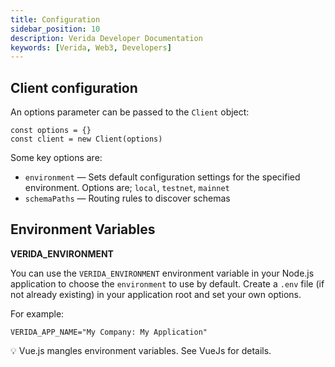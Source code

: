 ```yaml
---
title: Configuration
sidebar_position: 10
description: Verida Developer Documentation
keywords: [Verida, Web3, Developers]
---
```


## Client configuration

An options parameter can be passed to the `Client` object:

```tsx
const options = {}
const client = new Client(options)
```

Some key options are:

- `environment` — Sets default configuration settings for the specified environment. Options are; `local`, `testnet`, `mainnet`
- `schemaPaths` — Routing rules to discover schemas

## Environment Variables

**VERIDA_ENVIRONMENT**

You can use the `VERIDA_ENVIRONMENT` environment variable in your Node.js application to choose the `environment` to use by default. Create a `.env` file (if not already existing) in your application root and set your own options.

For example:

```
VERIDA_APP_NAME="My Company: My Application"
```

<aside>
💡 Vue.js mangles environment variables. See VueJs for details.

</aside>
